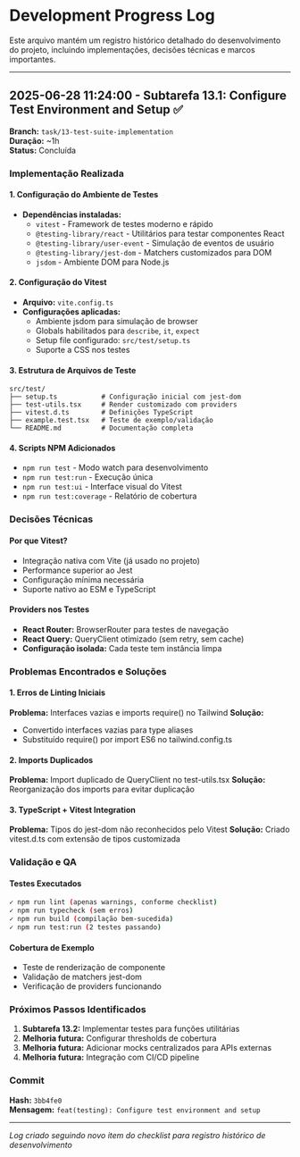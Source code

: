 # Development Progress Log

Este arquivo mantém um registro histórico detalhado do desenvolvimento do projeto, incluindo implementações, decisões técnicas e marcos importantes.

---

## 2025-06-28 11:24:00 - Subtarefa 13.1: Configure Test Environment and Setup ✅

**Branch:** `task/13-test-suite-implementation`  
**Duração:** ~1h  
**Status:** Concluída

### Implementação Realizada

#### 1. Configuração do Ambiente de Testes

- **Dependências instaladas:**
  - `vitest` - Framework de testes moderno e rápido
  - `@testing-library/react` - Utilitários para testar componentes React
  - `@testing-library/user-event` - Simulação de eventos de usuário
  - `@testing-library/jest-dom` - Matchers customizados para DOM
  - `jsdom` - Ambiente DOM para Node.js

#### 2. Configuração do Vitest

- **Arquivo:** `vite.config.ts`
- **Configurações aplicadas:**
  - Ambiente jsdom para simulação de browser
  - Globals habilitados para `describe`, `it`, `expect`
  - Setup file configurado: `src/test/setup.ts`
  - Suporte a CSS nos testes

#### 3. Estrutura de Arquivos de Teste

```
src/test/
├── setup.ts           # Configuração inicial com jest-dom
├── test-utils.tsx     # Render customizado com providers
├── vitest.d.ts        # Definições TypeScript
├── example.test.tsx   # Teste de exemplo/validação
└── README.md          # Documentação completa
```

#### 4. Scripts NPM Adicionados

- `npm run test` - Modo watch para desenvolvimento
- `npm run test:run` - Execução única
- `npm run test:ui` - Interface visual do Vitest
- `npm run test:coverage` - Relatório de cobertura

### Decisões Técnicas

#### Por que Vitest?

- Integração nativa com Vite (já usado no projeto)
- Performance superior ao Jest
- Configuração mínima necessária
- Suporte nativo ao ESM e TypeScript

#### Providers nos Testes

- **React Router:** BrowserRouter para testes de navegação
- **React Query:** QueryClient otimizado (sem retry, sem cache)
- **Configuração isolada:** Cada teste tem instância limpa

### Problemas Encontrados e Soluções

#### 1. Erros de Linting Iniciais

**Problema:** Interfaces vazias e imports require() no Tailwind
**Solução:**

- Convertido interfaces vazias para type aliases
- Substituído require() por import ES6 no tailwind.config.ts

#### 2. Imports Duplicados

**Problema:** Import duplicado de QueryClient no test-utils.tsx
**Solução:** Reorganização dos imports para evitar duplicação

#### 3. TypeScript + Vitest Integration

**Problema:** Tipos do jest-dom não reconhecidos pelo Vitest
**Solução:** Criado vitest.d.ts com extensão de tipos customizada

### Validação e QA

#### Testes Executados

```bash
✓ npm run lint (apenas warnings, conforme checklist)
✓ npm run typecheck (sem erros)
✓ npm run build (compilação bem-sucedida)
✓ npm run test:run (2 testes passando)
```

#### Cobertura de Exemplo

- Teste de renderização de componente
- Validação de matchers jest-dom
- Verificação de providers funcionando

### Próximos Passos Identificados

1. **Subtarefa 13.2:** Implementar testes para funções utilitárias
2. **Melhoria futura:** Configurar thresholds de cobertura
3. **Melhoria futura:** Adicionar mocks centralizados para APIs externas
4. **Melhoria futura:** Integração com CI/CD pipeline

### Commit

**Hash:** `3bb4fe0`  
**Mensagem:** `feat(testing): Configure test environment and setup`

---

_Log criado seguindo novo item do checklist para registro histórico de desenvolvimento_
